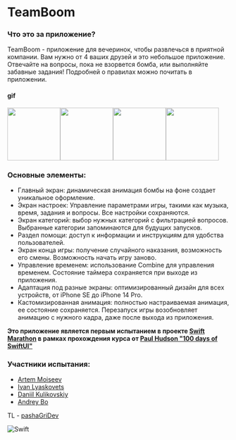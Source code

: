 # TeamBoom
### Что это за приложение?
TeamBoom - приложение для вечеринок, чтобы развлечься в приятной компании. Вам нужно от 4 ваших друзей и это небольшое приложение. Отвечайте на вопросы, пока не взорвется бомба, или выполняйте забавные задания!
Подробней о правилах можно почитать в приложении.

#### gif
<img src="https://github.com/pashaGriDev/TeamBoom/assets/104516847/8c842049-bfc4-4fc8-85a7-22dbbcac50d6" width="120"/><img src="https://github.com/pashaGriDev/TeamBoom/assets/104516847/cee42d39-76fe-460b-b720-9ee88d02e20a" width="120"/><img src="https://github.com/pashaGriDev/TeamBoom/assets/104516847/1cfd9948-14ce-4dfc-87bc-f2ea2d72aafb" width="120"/><img src="https://github.com/pashaGriDev/TeamBoom/assets/104516847/1f8ab048-db3f-4964-86cb-7071469bd732" width="120"/>

### Основные элементы:
- Главный экран: динамическая анимация бомбы на фоне создает уникальное оформление.
- Экран настроек: Управление параметрами игры, такими как музыка, время, задания и вопросы. Все настройки сохраняются.
- Экран категорий: выбор нужных категорий с фильтрацией вопросов. Выбранные категории запоминаются для будущих запусков.
- Раздел помощи: доступ к информации и инструкциям для удобства пользователей.
- Экран конца игры: получение случайного наказания, возможность его смены. Возможность начать игру заново. 
- Управление временем: использование Combine для управления временем. Состояние таймера сохраняется при выходе из приложения.
- Адаптация под разные экраны: оптимизированный дизайн для всех устройств, от iPhone SE до iPhone 14 Pro.
- Кастомизированная анимация: полностью настраиваемая анимация, ее состояние сохраняется. Перезапуск игры возобновляет анимацию с нужного кадра, даже после выхода из приложения.

**Это приложение является первым испытанием в проекте [Swift Marathon](https://t.me/swiftmarathon) в рамках прохождения курса от [Paul Hudson "100 days of SwiftUI"](https://www.hackingwithswift.com/100/swiftui)**

### Участники испытания:
- [Artem Moiseev](https://github.com/Artemaj9)
- [Ivan Lyaskovets](https://github.com/lyaskovetsiv)
- [Daniil Kulikovskiy](https://github.com/Senior-Pomidorr)
- [Andrey Bo](https://github.com/MrMurman)

TL - [pashaGriDev](https://github.com/pashaGriDev)

![Swift](https://img.shields.io/badge/swift-F54A2A?style=for-the-badge&logo=swift&logoColor=white) 
